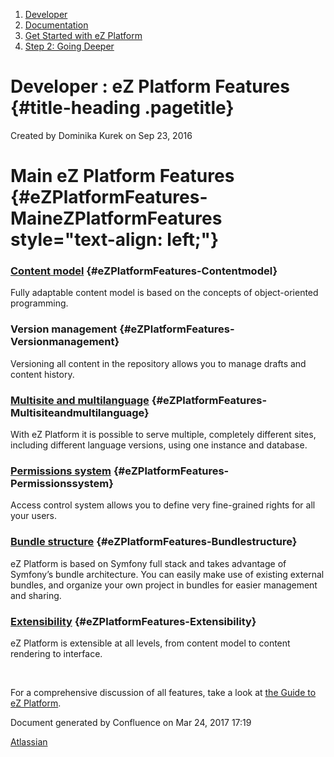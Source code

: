 1.  <span>[Developer](index.html)</span>
2.  <span>[Documentation](Documentation_31429504.html)</span>
3.  <span>[Get Started with eZ
    Platform](Get-Started-with-eZ-Platform_31429520.html)</span>
4.  <span>[Step 2: Going Deeper](31429542.html)</span>

<span id="title-text"> Developer : eZ Platform Features </span> {#title-heading .pagetitle}
===============================================================

Created by <span class="author"> Dominika Kurek</span> on Sep 23, 2016

Main eZ Platform Features {#eZPlatformFeatures-MaineZPlatformFeatures style="text-align: left;"}
=========================

### [Content model](31429709.html) {#eZPlatformFeatures-Contentmodel}

Fully adaptable content model is based on the concepts of
object-oriented programming.

### Version management {#eZPlatformFeatures-Versionmanagement}

Versioning all content in the repository allows you to manage drafts and
content history.

### [Multisite and multilanguage](Multisite_31430389.html) {#eZPlatformFeatures-Multisiteandmultilanguage}

With eZ Platform it is possible to serve multiple, completely different
sites, including different language versions, using one instance and
database.

### [Permissions system](https://doc.ez.no/display/DEVELOPER/Repository#Repository-Permissions) {#eZPlatformFeatures-Permissionssystem}

Access control system allows you to define very fine-grained rights for
all your users.

### [Bundle structure](Bundles_31430133.html) {#eZPlatformFeatures-Bundlestructure}

eZ Platform is based on Symfony full stack and takes advantage of
Symfony’s bundle architecture. You can easily make use of existing
external bundles, and organize your own project in bundles for easier
management and sharing.

### [Extensibility](Extending-eZ-Platform_31429689.html) {#eZPlatformFeatures-Extensibility}

eZ Platform is extensible at all levels, from content model to content
rendering to interface.

 

For a comprehensive discussion of all features, take a look at [the
Guide to eZ Platform](The-Complete-Guide-to-eZ-Platform_31429526.html).

Document generated by Confluence on Mar 24, 2017 17:19

[Atlassian](http://www.atlassian.com/)


